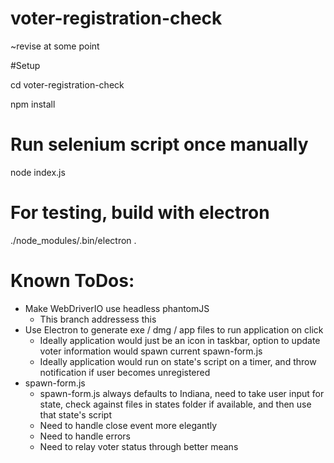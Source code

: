 # voter-registration-check
~revise at some point

#Setup

cd voter-registration-check

npm install


# Run selenium script once manually
node index.js


# For testing, build with electron

./node_modules/.bin/electron .


# Known ToDos:

* Make WebDriverIO use headless phantomJS
  * This branch addressess this
* Use Electron to generate exe / dmg / app files to run application on click
  * Ideally application would just be an icon in taskbar, option to update voter information would spawn current spawn-form.js
  * Ideally application would run on state's script on a timer, and throw notification if user becomes unregistered
* spawn-form.js
  * spawn-form.js always defaults to Indiana, need to take user input for state, check against files in states folder if available, and then use that state's script
  * Need to handle close event more elegantly
  * Need to handle errors
  * Need to relay voter status through better means
